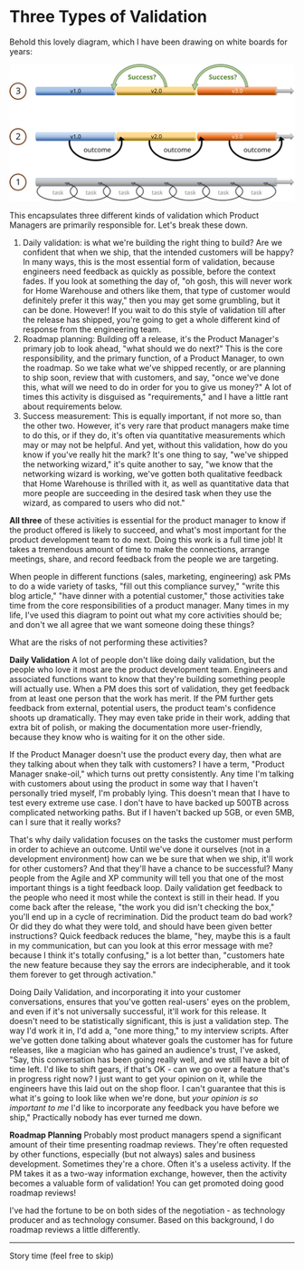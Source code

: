 # Three Types of Validation
Behold this lovely diagram, which I have been drawing on white boards for years:

![Diagram of 3 pipelines][three-cycles-diagram]

This encapsulates three different kinds of validation which Product Managers are primarily responsible for. Let's break these down.
1. Daily validation: is what we're building the right thing to build? Are we confident that when we ship, that the intended customers will be happy? In many ways, this is the most essential form of validation, because engineers need feedback as quickly as possible, before the context fades. If you look at something the day of, "oh gosh, this will never work for Home Warehouse and others like them, that type of customer would definitely prefer it this way," then you may get some grumbling, but it can be done. However! If you wait to do this style of validation till after the release has shipped, you're going to get a whole different kind of response from the engineering team.
2. Roadmap planning: Building off a release, it's the Product Manager's primary job to look ahead, "what should we do next?" This is the core responsibility, and the primary function, of a Product Manager, to own the roadmap. So we take what we've shipped recently, or are planning to ship soon, review that with customers, and say, "once we've done this, what will we need to do in order for you to give us money?" A lot of times this activity is disguised as "requirements," and I have a little rant about requirements below.
3. Success measurement: This is equally important, if not more so, than the other two. However, it's very rare that product managers make time to do this, or if they do, it's often via quantitative measurements which may or may not be helpful. And yet, without this validation, how do you know if you've really hit the mark? It's one thing to say, "we've shipped the networking wizard," it's quite another to say, "we know that the networking wizard is working, we've gotten both qualitative feedback that Home Warehouse is thrilled with it, as well as quantitative data that more people are succeeding in the desired task when they use the wizard, as compared to users who did not."

**All three** of these activities is essential for the product manager to know if the product offered is likely to succeed, and what's most important for the product development team to do next. Doing this work is a full time job! It takes a tremendous amount of time to make the connections, arrange meetings, share, and record feedback from the people we are targeting.

When people in different functions (sales, marketing, engineering) ask PMs to do a wide variety of tasks, "fill out this compliance survey," "write this blog article," "have dinner with a potential customer," those activities take time from the core responsibilities of a product manager. Many times in my life, I've used this diagram to point out what my core activities should be; and don't we all agree that we want someone doing these things?

What are the risks of not performing these activities?

**Daily Validation**
A lot of people don't like doing daily validation, but the people who love it most are the product development team. Engineers and associated functions want to know that they're building something people will actually use. When a PM does this sort of validation, they get feedback from at least one person that the work has merit. If the PM further gets feedback from external, potential users, the product team's confidence shoots up dramatically. They may even take pride in their work, adding that extra bit of polish, or making the documentation more user-friendly, because they know who is waiting for it on the other side.

If the Product Manager doesn't use the product every day, then what are they talking about when they talk with customers? I have a term, "Product Manager snake-oil," which turns out pretty consistently. Any time I'm talking with customers about using the product in some way that I haven't personally tried myself, I'm probably lying. This doesn't mean that I have to test every extreme use case. I don't have to have backed up 500TB across complicated networking paths. But if I haven't backed up 5GB, or even 5MB, can I sure that it really works?

That's why daily validation focuses on the tasks the customer must perform in order to achieve an outcome. Until we've done it ourselves (not in a development environment) how can we be sure that when we ship, it'll work for other customers? And that they'll have a chance to be successful? Many people from the Agile and XP community will tell you that one of the most important things is a tight feedback loop. Daily validation get feedback to the people who need it most while the context is still in their head. If you come back after the release, "the work you did isn't checking the box," you'll end up in a cycle of recrimination. Did the product team do bad work? Or did they do what they were told, and should have been given better instructions? Quick feedback reduces the blame, "hey, maybe this is a fault in my communication, but can you look at this error message with me? because I think it's totally confusing," is a lot better than, "customers hate the new feature because they say the errors are indecipherable, and it took them forever to get through activation."

Doing Daily Validation, and incorporating it into your customer conversations, ensures that you've gotten real-users' eyes on the problem, and even if it's not universally successful, it'll work for this release. It doesn't need to be statistically significant, this is just a validation step. The way I'd work it in, I'd add a, "one more thing," to my interview scripts. After we've gotten done talking about whatever goals the customer has for future releases, like a magician who has gained an audience's trust, I've asked, "Say, this conversation has been going really well, and we still have a bit of time left. I'd like to shift gears, if that's OK - can we go over a feature that's in progress right now? I just want to get your opinion on it, while the engineers have this laid out on the shop floor. I can't guarantee that this is what it's going to look like when we're done, but _your opinion is so important to me_ I'd like to incorporate any feedback you have before we ship," Practically nobody has ever turned me down.

**Roadmap Planning**
Probably most product managers spend a significant amount of their time presenting roadmap reviews. They're often requested by other functions, especially (but not always) sales and business development. Sometimes they're a chore. Often it's a useless activity. If the PM takes it as a two-way information exchange, however, then the activity becomes a valuable form of validation! You can get promoted doing good roadmap reviews!

I've had the fortune to be on both sides of the negotiation - as technology producer and as technology consumer. Based on this background, I do roadmap reviews a little differently.

---
Story time (feel free to skip)

[three-cycles-diagram]:	https://raw.githubusercontent.com/pm-practices/pm-blog/main/images/three-cycles-diagram.svg
